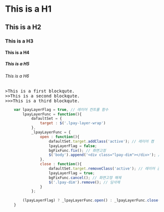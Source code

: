 # This is a H1
## This is a H2
### This is a H3
#### This is a H4
##### This is a H5
###### This is a H6

<pre>
>This is a first blockqute.
>>This is a second blockqute.
>>>This is a third blockqute.
</pre>

~~~javascript
	var lpayLayerFlag = true, // 레이어 컨트롤 함수
		lpayLayerFunc = function(){
			dafaultSet = {
				target : $('.lpay-layer-wrap')
			},
			_lpayLayerFunc = {
				open : function(){
					dafaultSet.target.addClass('active'); // 레이어 켬
					lpayLayerFlag = false;
					bgFixFunc.fix(); // 화면고정
					$('body').append('<div class="lpay-dim"></div>'); // 딤 추가
				},
				close : function(){
					dafaultSet.target.removeClass('active'); // 레이어 끔
					lpayLayerFlag = true;
					bgFixFunc.cancel(); // 화면고정 해제
					$('.lpay-dim').remove(); // 딤삭제
				}
			};
		
		(lpayLayerFlag) ? _lpayLayerFunc.open() : _lpayLayerFunc.close();
	}
~~~